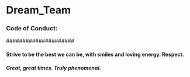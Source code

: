 # Dream_Team
### Code of Conduct: 
#####################

#### Strive to be the best we can be, with smiles and loving energy. Respect. 

##### Great, great times. Truly phenomenal.
